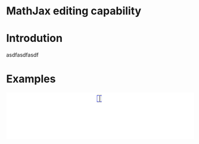
# MathJax editing capability

# Introdution

asdfasdfasdf

# Examples

![Example](demo/fundamentalcalculus.mov.gif "Fundamental theorem of calculus")
